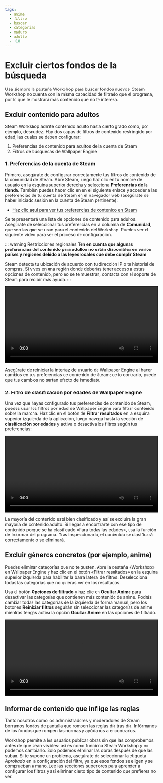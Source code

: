 ```yaml
---
tags:
  - anime
  - filtro
  - buscar
  - categorías
  - maduro
  - adulto
  - +18
---
```


# Excluir ciertos fondos de la búsqueda

Usa siempre la pestaña Workshop para buscar fondos nuevos. Steam Workshop no cuenta con la misma capacidad de filtrado que el programa, por lo que le mostrará más contenido que no te interesa.

## Excluir contenido para adultos

Steam Workshop admite contenido adulto hasta cierto grado como, por ejemplo, desnudez. Hay dos capas de filtros de contenido restringido por edad, las cuales se deben configurar:

1. Preferencias de contenido para adultos de la cuenta de Steam
2. Filtros de búsquedas de Wallpaper Engine

### 1. Preferencias de la cuenta de Steam

Primero, asegúrate de configurar correctamente tus filtros de contenido de la comunidad de Steam. Abre Steam, luego haz clic en tu nombre de usuario en la esquina superior derecha y selecciona **Preferencias de la tienda**. También puedes hacer clic en en el siguiente enlace y acceder a las preferencias de tu cuenta de Steam en el navegador web (asegúrate de haber iniciado sesión en la cuenta de Steam pertinente):

* [Haz clic aquí para ver tus preferencias de contenido en Steam](https://store.steampowered.com/account/preferences/)

Se te presentará una lista de opciones de contenido para adultos. Asegúrate de seleccionar tus preferencias en la columna de **Comunidad**, que son las que se usan para el contenido del Workshop. Puedes ver el siguiente vídeo para ver el proceso de configuración.

::: warning
Restricciones regionales **Ten en cuenta que algunas preferencias del contenido para adultos no están disponibles en varios países y regiones debido a las leyes locales que debe cumplir Steam.**

Steam detecta tu ubicación de acuerdo con tu dirección IP o tu historial de compras. Si vives en una región donde deberías tener acceso a estas opciones de contenido, pero no se te muestran, contacta con el soporte de Steam para recibir más ayuda.
:::

<video width="100%" autoplay loop>
  <source src="/videos/steam_filterage.mp4" type="video/mp4">
  Tu navegador no admite la etiqueta de vídeo.
</video>

Asegúrate de reiniciar la interfaz de usuario de Wallpaper Engine al hacer cambios en tus preferencias de contenido de Steam; de lo contrario, puede que tus cambios no surtan efecto de inmediato.

### 2. Filtro de clasificación por edades de Wallpaper Engine

Una vez que hayas configurado tus preferencias de contenido de Steam, puedes usar los filtros por edad de Wallpaper Engine para filtrar contenido sobre la marcha. Haz clic en el botón de **Filtrar resultados** en la esquina superior izquierda de la aplicación, luego navega hasta la sección de **clasificación por edades** y activa o desactiva los filtros según tus preferencias:

<video width="100%" autoplay loop>
  <source src="/videos/filterage.mp4" type="video/mp4">
  Tu navegador no admite la etiqueta de vídeo.
</video>

La mayoría del contenido está bien clasificado y así se excluirá la gran mayoría de contenido adulto. Si llegas a encontrarte con ese tipo de contenido porque se ha clasificado «Para todas las edades», usa la función de Informar del programa. Tras inspeccionarlo, el contenido se clasificará correctamente o se eliminará.

## Excluir géneros concretos (por ejemplo, anime)

Puedes eliminar categorías que no te gusten. Abre la pestaña «Workshop» en Wallpaper Engine y haz clic en el botón «Filtrar resultados» en la esquina superior izquierda para habilitar la barra lateral de filtros. Deselecciona todas las categorías que no quieras ver en los resultados.

Usa el botón **Opciones de filtrado** y haz clic en **Ocultar Anime** para desactivar las categorías que contienen más contenido de anime. Podrás cambiar todas las categorías de la izquierda de forma manual, pero los botones **Reiniciar filtros** seguirán sin seleccionar las categorías de anime mientras tengas activa la opción **Ocultar Anime** en las opciones de filtrado.

<video width="100%" autoplay loop>
  <source src="/videos/filtercontent.mp4" type="video/mp4">
  Tu navegador no admite la etiqueta de vídeo.
</video>

## Informar de contenido que inflige las reglas

Tanto nosotros como los administradores y moderadores de Steam borramos fondos de pantalla que rompen las reglas día tras día. Infórmanos de los fondos que rompen las normas y ayúdanos a encontrarlos.

Workshop permite a los usuarios publicar obras sin que las comprobemos antes de que sean visibles: así es como funciona Steam Workshop y no podemos cambiarlo. Solo podemos eliminar las obras después de que las suban. Si te supone un problema, asegúrate de seleccionar la etiqueta *Aprobado* en la configuración del filtro, ya que esos fondos se eligen y se comprueban a mano. Lee las secciones superiores para aprender a configurar los filtros y así eliminar cierto tipo de contenido que prefieres no ver.